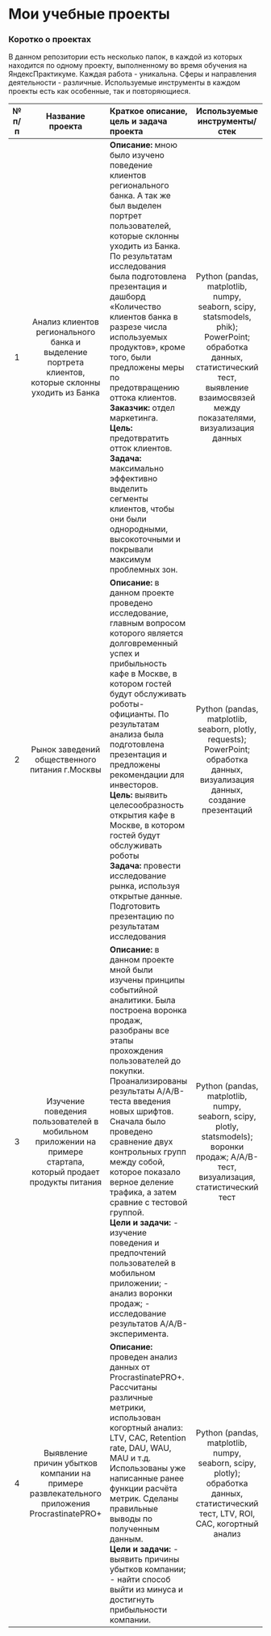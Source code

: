 # <div class="alert alert-info">Мои учебные проекты</div>
### Коротко о проектах
В данном репозитории есть несколько папок, в каждой из которых находится по одному проекту, выполненному во время обучения на ЯндексПрактикуме. Каждая работа - уникальна. Сферы и направления деятельности - различные. Используемые инструменты в каждом проекты есть как особенные, так и повторяющиеся.

№ п/п | Название проекта | Краткое описание, цель и задача проекта | Используемые инструменты/стек
:----:|:----------------:|:----------------------------------------|:------------------------------------------------------------------:
 1 | Анализ клиентов регионального банка и выделение портрета клиентов, которые склонны уходить из Банка | **Описание:** мною было изучено поведение клиентов регионального банка. А так же был выделен портрет пользователей, которые склонны уходить из Банка. По результатам исследования была подготовлена презентация и дашборд «Количество клиентов банка в разрезе числа используемых продуктов», кроме того, были предложены меры по предотвращению оттока клиентов. <br> **Заказчик:** отдел маркетинга. <br> **Цель:** предотвратить отток клиентов. <br> **Задача:** максимально эффективно выделить сегменты клиентов, чтобы они были однородными, высокоточными и покрывали максимум проблемных зон. | Python (pandas, matplotlib, numpy, seaborn, scipy, statsmodels, phik); PowerPoint; обработка данных, статистический тест, выявление взаимосвязей между показателями, визуализация данных
 2 | Рынок заведений общественного питания г.Москвы | **Описание:** в данном проекте проведено исследование, главным вопросом которого является долговременный успех и прибыльность кафе в Москве, в котором гостей будут обслуживать роботы-официанты. По результатам анализа была подготовлена презентация и предложены рекомендации для инвесторов. <br> **Цель:** выявить целесообразность открытия кафе в Москве, в котором гостей будут обслуживать роботы <br> **Задача:** провести исследование рынка, используя открытые данные. Подготовить презентацию по результатам исследования | Python (pandas, matplotlib, seaborn, plotly, requests); PowerPoint; обработка данных, визуализация данных, создание презентаций
 3 | Изучение поведения пользователей в мобильном приложении на примере стартапа, который продает продукты питания | **Описание:** в данном проекте мной были изучены принципы событийной аналитики. Была построена воронка продаж, разобраны все этапы прохождения пользователей до покупки. Проанализированы результаты А/A/B-теста введения новых шрифтов. Сначала было проведено сравнение двух контрольных групп между собой, которое показало верное деление трафика, а затем сравние с тестовой группой. <br> **Цели и задачи:** - изучение поведения и предпочтений пользователей в мобильном приложении; - анализ воронки продаж; - исследование результатов A/A/B-эксперимента.| Python (pandas, matplotlib, numpy, seaborn, scipy, plotly, statsmodels); воронки продаж; A/A/B-тест, визуализация, статистический тест
 4 | Выявление причин убытков компании на примере развлекательного приложения ProcrastinatePRO+ | **Описание:** проведен анализ данных от ProcrastinatePRO+. Рассчитаны различные метрики, использован когортный анализ: LTV, CAC, Retention rate, DAU, WAU, MAU и т.д. Использованы уже написанные ранее функции расчёта метрик. Сделаны правильные выводы по полученным данным. <br> **Цели и задачи:** - выявить причины убытков компании; - найти способ выйти из минуса и достигнуть прибыльности компании. | Python (pandas, matplotlib, numpy, seaborn, scipy, plotly); обработка данных, статистический тест, LTV, ROI, CAC, когортный анализ
